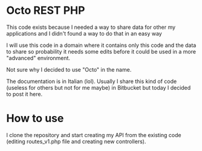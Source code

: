 Octo REST PHP
==

This code exists because I needed a way to share data for other my applications and I didn't found a way to do that in an easy way

I will use this code in a domain where it contains only this code and the data to share so probability it needs some edits
before it could be used in a more "advanced" environment.

Not sure why I decided to use "Octo" in the name.

The documentation is in Italian (lol). Usually I share this kind of code (useless for others but not for me maybe) in Bitbucket
but today I decided to post it here.

How to use
==

I clone the repository and start creating my API from the existing code (editing routes_v1.php file and creating new controllers). 
